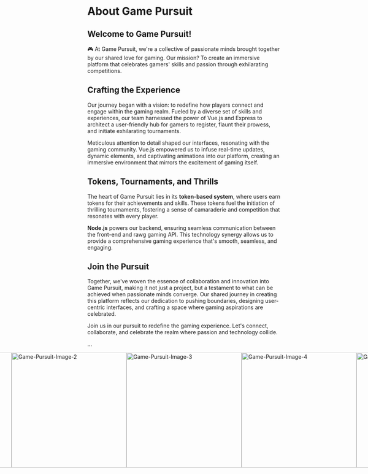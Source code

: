 # About Game Pursuit

## Welcome to Game Pursuit!

🎮 At Game Pursuit, we're a collective of passionate minds brought together by our shared love for gaming. Our mission? To create an immersive platform that celebrates gamers' skills and passion through exhilarating competitions.

## **Crafting the Experience**

Our journey began with a vision: to redefine how players connect and engage within the gaming realm. Fueled by a diverse set of skills and experiences, our team harnessed the power of Vue.js and Express to architect a user-friendly hub for gamers to register, flaunt their prowess, and initiate exhilarating tournaments.

Meticulous attention to detail shaped our interfaces, resonating with the gaming community. Vue.js empowered us to infuse real-time updates, dynamic elements, and captivating animations into our platform, creating an immersive environment that mirrors the excitement of gaming itself.

## **Tokens, Tournaments, and Thrills**

The heart of Game Pursuit lies in its **token-based system**, where users earn tokens for their achievements and skills. These tokens fuel the initiation of thrilling tournaments, fostering a sense of camaraderie and competition that resonates with every player.

**Node.js** powers our backend, ensuring seamless communication between the front-end and rawg gaming API. This technology synergy allows us to provide a comprehensive gaming experience that's smooth, seamless, and engaging.

## **Join the Pursuit**

Together, we've woven the essence of collaboration and innovation into Game Pursuit, making it not just a project, but a testament to what can be achieved when passionate minds converge. Our shared journey in creating this platform reflects our dedication to pushing boundaries, designing user-centric interfaces, and crafting a space where gaming aspirations are celebrated.

Join us in our pursuit to redefine the gaming experience. Let's connect, collaborate, and celebrate the realm where passion and technology collide.

...
<div 
  style="display: flex; 
         justify-content: center; 
         align-items: center; 
         object-fit: contain; 
         object-position: center;
         columns: 12;"
         >
  <img src="https://i.ibb.co/7W1x7dB/Game-Pursuit-Image.jpg" alt="Game-Pursuit-Image-1" style="width: 300px; height: auto; columns: 4;">
  <img src="https://i.ibb.co/rkPQjCx/Game-Pursuit-Image-2.jpg" alt="Game-Pursuit-Image-2" style="width: 300px; height: auto; columns: 4;">
  <img src="https://i.ibb.co/NCKFYTm/Game-Pursuit-Image-3.jpg" alt="Game-Pursuit-Image-3" style="width: 300px; height: auto; columns: 4;">
  <img src="https://i.ibb.co/sRg8Y7h/Game-Pursuit-Image-4.jpg" alt="Game-Pursuit-Image-4" style="width: 300px; height: auto; columns: 4;">
  <img src="https://i.ibb.co/ctXWbR4/Game-Pursuit-Image-5.jpg" alt="Game-Pursuit-Image-5" style="width: 300px; height: auto; columns: 4;">
</div>
